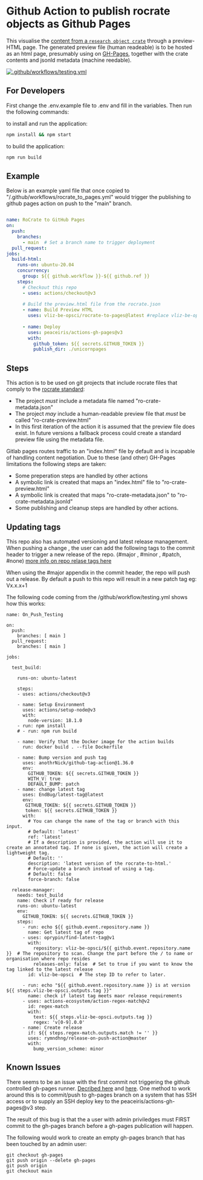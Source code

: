 # Github Action to publish rocrate objects as Github Pages
This visualise the [content from a `research object crate`](https://www.researchobject.org/ro-crate/) through a preview-HTML page. The generated preview file (human readeable) is to be hosted as an html page, presumably using on [GH-Pages](https://pages.github.com/), together with the crate contents and jsonld metadata (machine reedable).

[![.github/workflows/testing.yml](https://github.com/vliz-be-opsci/rocrate-to-html/actions/workflows/testing.yml/badge.svg)](https://github.com/vliz-be-opsci/rocrate-to-html/actions/workflows/testing.yml)

## For Developers ##

First change the .env.example file to .env and fill in the variables. Then run the following commands:

to install and run the application:

```bash
npm install && npm start
```

to build the application:

```bash
npm run build
```


## Example ##

Below is an example yaml file that once copied to "/.github/workflows/rocrate_to_pages.yml" would trigger the publishing to github pages action on push to the "main" branch.

```yml

name: RoCrate to GitHub Pages
on:
  push:
    branches:
      - main  # Set a branch name to trigger deployment
  pull_request:
jobs:
  build-html:
    runs-on: ubuntu-20.04
    concurrency:
      group: ${{ github.workflow }}-${{ github.ref }}
    steps:
      # Checkout this repo
      - uses: actions/checkout@v3 
      
      # Build the preview.html file from the rocrate.json
      - name: Build Preview HTML
        uses: vliz-be-opsci/rocrate-to-pages@latest #replace vliz-be-opsci with your git username or if you are using this action in a organisation , replace this by the organisation name
 
      - name: Deploy
        uses: peaceiris/actions-gh-pages@v3
        with:
          github_token: ${{ secrets.GITHUB_TOKEN }}
          publish_dir: ./unicornpages 

``` 

## Steps
This action is to be used on git projects that include rocrate files that comply to the [rocrate standard](https://www.researchobject.org/ro-crate/1.0/):

  - The project *must* include a metadata file named "ro-crate-metadata.json"
  - The project *may* include a human-readable preview file that *must* be called "ro-crate-preview.html"
  - In this first iteration of the action it is assumed that the preview file does exist. In future versions a fallback process could create a standard preview file using the metadata file. 
   
Gitlab pages routes traffic to an "index.html" file by default and is incapable of handling content negotiation. Due to these (and other) GH-Pages limitations the following steps are taken:
  
  - Some preperation steps are handled by other actions
  - A symbolic link is created that maps an "index.html" file to "ro-crate-preview.html"
  - A symbolic link is created that maps "ro-crate-metadata.json" to "ro-crate-metadata.jsonld"
  - Some publishing and cleanup steps are handled by other actions.

## Updating tags

This repo also has automated versioning and latest release management.
When pushing a change , the user can add the following tags to the commit header to trigger a new release of the repo. (#major , #minor , #patch, #none)
[more info on repo relase tags here](https://github.com/marketplace/actions/github-tag-bump)

When using the #major appendix in the commit header, the repo will push out a release.
By default a push to this repo will result in a new patch tag eg: Vx.x.x+1

The following code coming from the /github/workflow/testing.yml shows how this works:

```  
name: On_Push_Testing

on:
  push:
    branches: [ main ]
  pull_request:
    branches: [ main ]

jobs:

  test_build:

    runs-on: ubuntu-latest

    steps:
    - uses: actions/checkout@v3

    - name: Setup Environment
      uses: actions/setup-node@v3
      with:
        node-version: 18.1.0
    - run: npm install
    # - run: npm run build

    - name: Verify that the Docker image for the action builds
      run: docker build . --file Dockerfile
      
    - name: Bump version and push tag
      uses: anothrNick/github-tag-action@1.36.0
      env:
        GITHUB_TOKEN: ${{ secrets.GITHUB_TOKEN }}
        WITH_V: true
        DEFAULT_BUMP: patch
    - name: change latest tag
      uses: EndBug/latest-tag@latest
      env:
       GITHUB_TOKEN: ${{ secrets.GITHUB_TOKEN }}
       token: ${{ secrets.GITHUB_TOKEN }}
      with:
        # You can change the name of the tag or branch with this input.
        # Default: 'latest'
        ref: 'latest'
        # If a description is provided, the action will use it to create an annotated tag. If none is given, the action will create a lightweight tag.
        # Default: ''
        description: 'latest version of the rocrate-to-html.' 
        # Force-update a branch instead of using a tag.
        # Default: false
        force-branch: false
          
  release-manager:
    needs: test_build 
    name: Check if ready for release
    runs-on: ubuntu-latest
    env:
      GITHUB_TOKEN: ${{ secrets.GITHUB_TOKEN }}
    steps:
      - run: echo ${{ github.event.repository.name }}
        name: Get latest tag of repo 
      - uses: oprypin/find-latest-tag@v1
        with:
          repository: vliz-be-opsci/${{ github.event.repository.name }}  # The repository to scan. Change the part before the / to name or organisation where repo resides
          releases-only: false  # Set to true if you want to know the tag linked to the latest release
        id: vliz-be-opsci  # The step ID to refer to later.

      - run: echo "${{ github.event.repository.name }} is at version ${{ steps.vliz-be-opsci.outputs.tag }}"
        name: check if latest tag meets maor release requirements
      - uses: actions-ecosystem/action-regex-match@v2
        id: regex-match
        with:
          text: ${{ steps.vliz-be-opsci.outputs.tag }}
          regex: 'v[0-9].0.0'
      - name: Create release
        if: ${{ steps.regex-match.outputs.match != '' }}
        uses: rymndhng/release-on-push-action@master
        with:
          bump_version_scheme: minor
```

## Known Issues

There seems to be an issue with the first commit not triggering the github controlled gh-pages runner. [Decribed here](https://github.com/peaceiris/actions-gh-pages#%EF%B8%8F-first-deployment-with-github_token) and [here](https://github.com/peaceiris/actions-gh-pages/issues/9). One method to work around this is to commit/push to gh-pages branch on a system that has SSH access or to supply an SSH deploy key to the peaceiris/actions-gh-pages@v3 step. 

The result of this bug is that the a user with admin priviledges must FIRST commit to the gh-pages branch before a gh-pages publication will happen. 

The following would work to create an empty gh-pages branch that has been touched by an admin user: 

```
git checkout gh-pages
git push origin --delete gh-pages
git push origin
git checkout main
```


